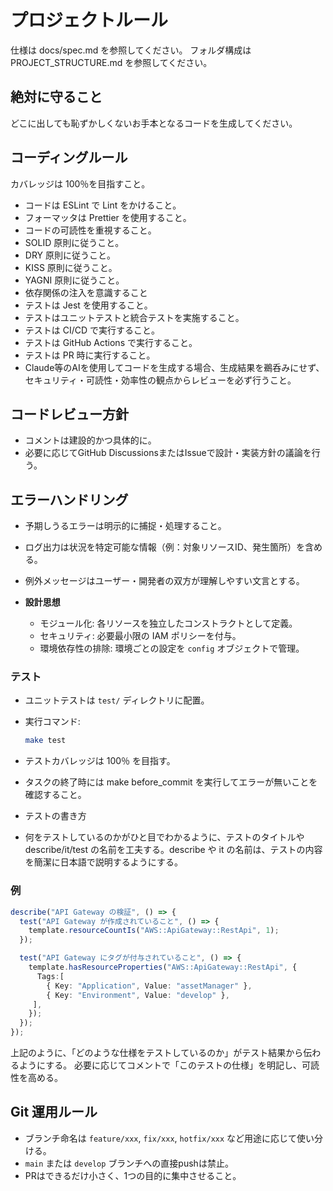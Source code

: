 # プロジェクトルール

仕様は docs/spec.md を参照してください。
フォルダ構成は PROJECT_STRUCTURE.md を参照してください。

## 絶対に守ること

どこに出しても恥ずかしくないお手本となるコードを生成してください。

## コーディングルール

カバレッジは 100％を目指すこと。

- コードは ESLint で Lint をかけること。
- フォーマッタは Prettier を使用すること。
- コードの可読性を重視すること。
- SOLID 原則に従うこと。
- DRY 原則に従うこと。
- KISS 原則に従うこと。
- YAGNI 原則に従うこと。
- 依存関係の注入を意識すること
- テストは Jest を使用すること。
- テストはユニットテストと統合テストを実施すること。
- テストは CI/CD で実行すること。
- テストは GitHub Actions で実行すること。
- テストは PR 時に実行すること。
- Claude等のAIを使用してコードを生成する場合、生成結果を鵜呑みにせず、セキュリティ・可読性・効率性の観点からレビューを必ず行うこと。

## コードレビュー方針
- コメントは建設的かつ具体的に。
- 必要に応じてGitHub DiscussionsまたはIssueで設計・実装方針の議論を行う。

## エラーハンドリング
- 予期しうるエラーは明示的に捕捉・処理すること。
- ログ出力は状況を特定可能な情報（例：対象リソースID、発生箇所）を含める。
- 例外メッセージはユーザー・開発者の双方が理解しやすい文言とする。

- **設計思想**
  - モジュール化: 各リソースを独立したコンストラクトとして定義。
  - セキュリティ: 必要最小限の IAM ポリシーを付与。
  - 環境依存性の排除: 環境ごとの設定を `config` オブジェクトで管理。

### テスト

- ユニットテストは `test/` ディレクトリに配置。

- 実行コマンド:

  ```bash
  make test

- テストカバレッジは 100％ を目指す。

- タスクの終了時には make before_commit を実行してエラーが無いことを確認すること。
- テストの書き方
- 何をテストしているのかがひと目でわかるように、テストのタイトルや describe/it/test の名前を工夫する。describe や it の名前は、テストの内容を簡潔に日本語で説明するようにする。

### 例

```test.ts
describe("API Gateway の検証", () => {
  test("API Gateway が作成されていること", () => {
    template.resourceCountIs("AWS::ApiGateway::RestApi", 1);
  });

  test("API Gateway にタグが付与されていること", () => {
    template.hasResourceProperties("AWS::ApiGateway::RestApi", {
      Tags:[
        { Key: "Application", Value: "assetManager" },
        { Key: "Environment", Value: "develop" },
     ],
    });
  });
});
```

上記のように、「どのような仕様をテストしているのか」がテスト結果から伝わるようにする。
必要に応じてコメントで「このテストの仕様」を明記し、可読性を高める。

## Git 運用ルール
- ブランチ命名は `feature/xxx`, `fix/xxx`, `hotfix/xxx` など用途に応じて使い分ける。
- `main` または `develop` ブランチへの直接pushは禁止。
- PRはできるだけ小さく、1つの目的に集中させること。